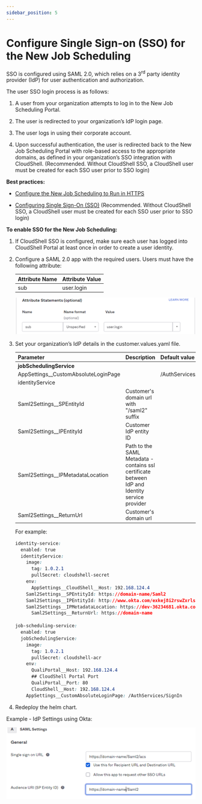 ```yaml
---
sidebar_position: 5
---
```


# Configure Single Sign-on (SSO) for the New Job Scheduling

SSO is configured using SAML 2.0, which relies on a 3<sup>rd</sup> party identity provider (IdP) for user authentication and authorization.

The user SSO login process is as follows:

1. A user from your organization attempts to log in to the New Job Scheduling Portal.
    
2. The user is redirected to your organization’s IdP login page.
    
3. The user logs in using their corporate account.
    
4. Upon successful authentication, the user is redirected back to the New Job Scheduling Portal with role-based access to the appropriate domains, as defined in your organization’s SSO integration with CloudShell. (Recommended. Without CloudShell SSO, a CloudShell user must be created for each SSO user prior to SSO login)
    

**Best practices:**

- [Configure the New Job Scheduling to Run in HTTPS](./config-https.md)
    
- [Configuring Single Sign-On (SSO)](../../../../admin/cloudshell-identity-management/access-control-and-authentication/saml-authentication-configuration-sso-slo/configure-sso/index.md) (Recommended. Without CloudShell SSO, a CloudShell user must be created for each SSO user prior to SSO login)
    

**To enable SSO for the New Job Scheduling:**

1. If CloudShell SSO is configured, make sure each user has logged into CloudShell Portal at least once in order to create a user identity.
    

2. Configure a SAML 2.0 app with the required users. Users must have the following attribute:
    
    | Attribute Name | Attribute Value |
    | --- | --- |
    | sub | user.login |
    
    ![](/Images/IG2/JssSsoSamlAttributeStatements.png)
    
3. Set your organization’s IdP details in the customer.values.yaml file.
    
    | Parameter | Description | Default value |
    | --- | --- | --- |
    | **jobSchedulingService** |
    | AppSettings\_\_CustomAbsoluteLoginPage |   | /AuthServices/SignIn |
    | identityService |
    | Saml2Settings\_\_SPEntityId | Customer's domain url with "/saml2" suffix |   |
    | Saml2Settings\_\_IPEntityId | Customer IdP entity ID |   |
    | Saml2Settings\_\_IPMetadataLocation | Path to the SAML Metadata - contains ssl certificate between IdP and Identity service provider |   |
    | Saml2Settings\_\_ReturnUrl | Customer's domain url |   |
    
    For example:
    
    ```css
    identity-service:
      enabled: true
      identityService:
        image:
          tag: 1.0.2.1
          pullSecret: cloudshell-secret
        env:
          AppSettings__CloudShell__Host: 192.168.124.4
        Saml2Settings__SPEntityId: https://domain-name/Saml2
        Saml2Settings__IPEntityId: http://www.okta.com/exkej8i2rswZxrlsq8k1
        Saml2Settings__IPMetadataLocation: https://dev-36234681.okta.com/app/exkej8i2tetZxruff5d6/sso/saml/metadata
    	  Saml2Settings__ReturnUrl: https://domain-name
    
    job-scheduling-service:
      enabled: true
      jobSchedulingService:
        image:
          tag: 1.0.2.1
          pullSecret: cloudshell-acr
        env:
          QualiPortal__Host: 192.168.124.4
          ## CloudShell Portal Port
          QualiPortal__Port: 80
          CloudShell__Host: 192.168.124.4
        AppSettings__CustomAbsoluteLoginPage: /AuthServices/SignIn
    ```
    
4. Redeploy the helm chart.
    

Example - IdP Settings using Okta:

![](/Images/IG2/JssSsoSamlSettings.png)